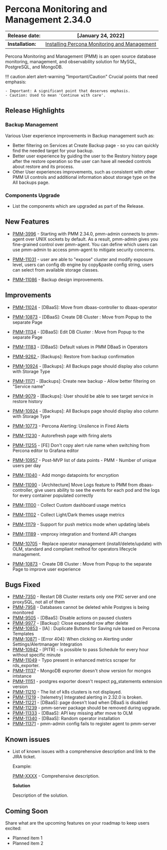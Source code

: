 
# Percona Monitoring and Management 2.34.0


| **Release date:** | [January 24, 2022]                                                                                    |
| ----------------- | ----------------------------------------------------------------------------------------------- |
| **Installation:** | [Installing Percona Monitoring and Management](https://www.percona.com/software/pmm/quickstart) |

Percona Monitoring and Management (PMM) is an open source database monitoring, management, and observability solution for MySQL, PostgreSQL, and MongoDB.

!!! caution alert alert-warning "Important/Caution"
    Crucial points that need emphasis:

    - Important: A significant point that deserves emphasis.
    - Caution: Used to mean 'Continue with care'.


## Release Highlights

### Backup Management
Various User experience improvements in Backup management such as:
- Better filtering on Services at Create Backup page - so you can quickly find the needed target for your backup.
- Better user experience by guiding the user to the Restory history page after the restore operation so the user can have all needed controls about restore and its process. 
- Other User experiences improvements, such as consistent with other PMM UI controls and additional information about storage type on the All backups page. 


### Components Upgrade
- List the components which are upgraded as part of the Release.

## New Features

    
- [PMM-3996](https://jira.percona.com/browse/PMM-3996) - Starting with PMM 2.34.0, pmm-admin connects to pmm-agent over UNIX sockets by default. As a result, pmm-admin gives you fine-grained control over pmm-agent. You can define which users can use pmm-admin to access pmm-agent to mitigate security concerns.

- [PMM-11031](https://jira.percona.com/browse/PMM-11031) - user are able to "expose" cluster and modify exposure level, users can config db engine by copy&paste config string, users can select from available storage classes.

- [PMM-11086](https://jira.percona.com/browse/PMM-11086) - Backup design improvements.


## Improvements

- [PMM-11024](https://jira.percona.com/browse/PMM-11024) - [DBaaS]: Move from dbaas-controller to dbaas-operator
- [PMM-10873](https://jira.percona.com/browse/PMM-10873) - [DBaaS]: Create DB Cluster : Move from Popup to the separate Page
- [PMM-11134](https://jira.percona.com/browse/PMM-11134) - [DBaaS]: Edit DB Cluster : Move from Popup to the separate Page
- [PMM-11183](https://jira.percona.com/browse/PMM-11183) - [DBaaS]: Default values in PMM DBaaS in Operators
- [PMM-9262 ](https://jira.percona.com/browse/PMM-9262 ) - [Backups]: Restore from backup confirmation
- [PMM-10924](https://jira.percona.com/browse/PMM-10924) - [Backups]: All Backups page should display also column with Storage Type
- [PMM-11171](https://jira.percona.com/browse/PMM-11171) - [Backups]: Create new backup - Allow better filtering on "Service name"
- [PMM-9079](https://jira.percona.com/browse/PMM-9079) -   [Backups]: User should be able to see target service in restore history
- [PMM-10924](https://jira.percona.com/browse/PMM-10924) - [Backups]: All Backups page should display also column with Storage Type
- [PMM-10773](https://jira.percona.com/browse/PMM-10773) - Percona Alerting: Unsilence in Fired Alerts
- [PMM-11230](https://jira.percona.com/browse/PMM-11230) - Autorefresh page with firing alerts
- [PMM-11255](https://jira.percona.com/browse/PMM-11255) - [FE] Don't copy alert rule name when switching from Percona editor to Grafana editor

- [PMM-10957](https://jira.percona.com/browse/PMM-10957) - Post-MVP list of data points - PMM - Number of unique users per day
- [PMM-11040](https://jira.percona.com/browse/PMM-11040) - Add mongo datapoints for encryption
- [PMM-11090](https://jira.percona.com/browse/PMM-11090) - [Architecture] Move Logs feature to PMM from dbaas-controller, give users ability to see the events for each pod and the logs for every container populated correctly
- [PMM-11100](https://jira.percona.com/browse/PMM-11100) - Collect Custom dashboard usage metrics
- [PMM-11102](https://jira.percona.com/browse/PMM-11102) - Collect Light/Dark themes usage metrics
- [PMM-11179](https://jira.percona.com/browse/PMM-11179) - Support for push metrics mode when updating labels
- [PMM-11189](https://jira.percona.com/browse/PMM-11189) - vmproxy integration and frontend API changes
- [PMM-10705](https://jira.percona.com/browse/PMM-10705) -  Replace operator management (install/delete/update) with OLM, standard and compliant method for operators lifecycle management.
- [PMM-10873](https://jira.percona.com/browse/PMM-10873) - Create DB Cluster : Move from Popup to the separate Page to improve user experience

## Bugs Fixed

- [PMM-7350](https://jira.percona.com/browse/PMM-7350)  - Restart DB Cluster restarts only one PXC server and one proxySQL, not all of them
- [PMM-7958](https://jira.percona.com/browse/PMM-7958) - Databases cannot be deleted while Postgres is being monitored
- [PMM-9505](https://jira.percona.com/browse/PMM-9505) - [DBaaS]: Disable actions on paused clusters
- [PMM-9977](https://jira.percona.com/browse/PMM-9505) - [Backup]: Close expanded row after delete
- [PMM-10853](https://jira.percona.com/browse/PMM-10853) - [IA] : Duplicate Buttons for Saving rule based on Percona Templates
- [PMM-10871](https://jira.percona.com/browse/PMM-10871) - [Error 404]: When clicking on Alerting under Settings/Alertmanager Integration
- [PMM-10942](https://jira.percona.com/browse/PMM-10942) - [PITR] - is possible to pass Schedule for every hour without specific minute
- [PMM-11049](https://jira.percona.com/browse/PMM-11049) - Typo present in enhanced metrics scraper for rds_exporter.
- [PMM-11137](https://jira.percona.com/browse/PMM-11137) - MongoDB exprorter doesn't show version for mongos intstance
- [PMM-11151](https://jira.percona.com/browse/PMM-11151) - postgres exporter doesn't respect pg_statements extension version
- [PMM-11210](https://jira.percona.com/browse/PMM-11210) - The list of k8s clusters is not displayed.
- [PMM-11219](https://jira.percona.com/browse/PMM-11219) - [telemetry] Integrated alerting in 2.32.0 is broken.
- [PMM-11221](https://jira.percona.com/browse/PMM-11221) - [DBaaS]: page doesn't load when DBaaS is disabled
- [PMM-11239](https://jira.percona.com/browse/PMM-11239) - pmm-server package should be removed during upgrade.
- [PMM-11333](https://jira.percona.com/browse/PMM-11333) - [DBaaS]: API key missing after move to OLM
- [PMM-11340](https://jira.percona.com/browse/PMM-11340) - [DBaaS]: Random operator installation
- [PMM-11371](https://jira.percona.com/browse/PMM-11371) - pmm-admin config fails to register agent to pmm-server




## Known issues

- ​List of known issues with a  comprehensive description and link to the JIRA ticket.

    Example:

    [PMM-XXXX](https://jira.percona.com/browse/PMM-XXXX) - Comprehensive description.


    **Solution**

    Description of the solution.


## Coming Soon

  Share what are the upcoming features on your roadmap to keep users excited:

- Planned item 1
- Planned item 2
